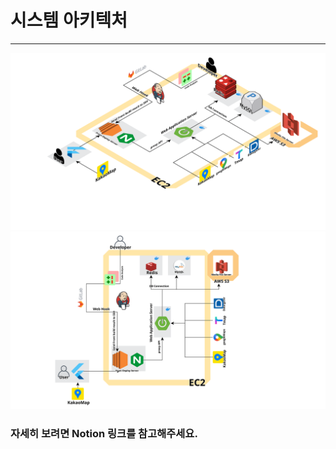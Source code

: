 # 시스템 아키텍처

---

![시스템아키텍처](../src/시스템아키텍처3D.png)
![시스템아키텍처](../src/시스템아키텍처2D.png)

### 자세히 보려면 Notion 링크를 참고해주세요.

